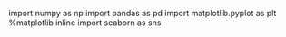 import numpy as np
import pandas as pd
import matplotlib.pyplot as plt
%matplotlib inline
import seaborn as sns
